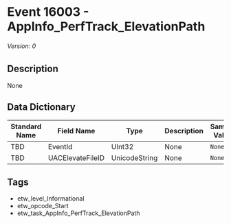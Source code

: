 # Event 16003 - AppInfo_PerfTrack_ElevationPath
###### Version: 0

## Description
None

## Data Dictionary
|Standard Name|Field Name|Type|Description|Sample Value|
|---|---|---|---|---|
|TBD|EventId|UInt32|None|`None`|
|TBD|UACElevateFileID|UnicodeString|None|`None`|

## Tags
* etw_level_Informational
* etw_opcode_Start
* etw_task_AppInfo_PerfTrack_ElevationPath